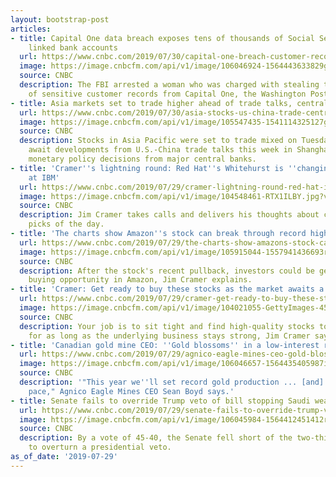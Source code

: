 ```yaml
---
layout: bootstrap-post
articles:
- title: Capital One data breach exposes tens of thousands of Social Security numbers,
    linked bank accounts
  url: https://www.cnbc.com/2019/07/30/capital-one-breach-customer-records-social-security-numbers.html
  image: https://image.cnbcfm.com/api/v1/image/106046924-1564443633829gettyimages-1137765943.jpeg?v=1564443680
  source: CNBC
  description: The FBI arrested a woman who was charged with stealing tens of millions
    of sensitive customer records from Capital One, the Washington Post reported.
- title: Asia markets set to trade higher ahead of trade talks, central bank decisions
  url: https://www.cnbc.com/2019/07/30/asia-stocks-us-china-trade-central-banks-currencies-in-focus.html
  image: https://image.cnbcfm.com/api/v1/image/105547435-1541114325127gettyimages-1055654292.jpeg?v=1564442797
  source: CNBC
  description: Stocks in Asia Pacific were set to trade mixed on Tuesday as investors
    await developments from U.S.-China trade talks this week in Shanghai as well as
    monetary policy decisions from major central banks.
- title: 'Cramer''s lightning round: Red Hat''s Whitehurst is ''changing the culture''
    at IBM'
  url: https://www.cnbc.com/2019/07/29/cramer-lightning-round-red-hat-is-changing-the-culture-at-ibm.html
  image: https://image.cnbcfm.com/api/v1/image/104548461-RTX1ILBY.jpg?v=1529452319
  source: CNBC
  description: Jim Cramer takes calls and delivers his thoughts about callers' stock
    picks of the day.
- title: 'The charts show Amazon''s stock can break through record highs: Cramer'
  url: https://www.cnbc.com/2019/07/29/the-charts-show-amazons-stock-can-break-through-record-highs-cramer.html
  image: https://image.cnbcfm.com/api/v1/image/105915044-1557941436693rtx6tudl.jpg?v=1564436240
  source: CNBC
  description: After the stock's recent pullback, investors could be getting a rare
    buying opportunity in Amazon, Jim Cramer explains.
- title: 'Cramer: Get ready to buy these stocks as the market awaits a rate cut'
  url: https://www.cnbc.com/2019/07/29/cramer-get-ready-to-buy-these-stocks-as-the-market-awaits-a-rate-cut.html
  image: https://image.cnbcfm.com/api/v1/image/104021055-GettyImages-453612803p.jpg?v=1564436324
  source: CNBC
  description: Your job is to sit tight and find high-quality stocks to stick with
    for as long as the underlying business stays strong, Jim Cramer says.
- title: 'Canadian gold mine CEO: ''Gold blossoms'' in a low-interest rate economy'
  url: https://www.cnbc.com/2019/07/29/agnico-eagle-mines-ceo-gold-blossoms-in-a-low-interest-rate-economy.html
  image: https://image.cnbcfm.com/api/v1/image/106046657-1564435405987img_3030rr.jpg?v=1564436428
  source: CNBC
  description: '"This year we''ll set record gold production ... [and] grow at a steady
    pace," Agnico Eagle Mines CEO Sean Boyd says.'
- title: Senate fails to override Trump veto of bill stopping Saudi weapons sales
  url: https://www.cnbc.com/2019/07/29/senate-fails-to-override-trump-veto-stopping-saudi-weapons-sales.html
  image: https://image.cnbcfm.com/api/v1/image/106045984-1564412451412rtx71fxf.jpg?v=1564412536
  source: CNBC
  description: By a vote of 45-40, the Senate fell short of the two-thirds votes needed
    to overturn a presidential veto.
as_of_date: '2019-07-29'
---
```


